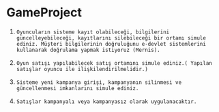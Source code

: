 # GameProject

1.     Oyuncuların sisteme kayıt olabileceği, bilgilerini güncelleyebileceği, kayıtlarını silebileceği bir ortamı simule ediniz. Müşteri bilgilerinin doğruluğunu e-devlet sistemlerini kullanarak doğrulama yapmak istiyoruz (Mernis).

2.     Oyun satışı yapılabilecek satış ortamını simule ediniz.( Yapılan satışlar oyuncu ile ilişkilendirilmelidir.)

3.     Sisteme yeni kampanya girişi, kampanyanın silinmesi ve güncellenmesi imkanlarını simule ediniz.

4.     Satışlar kampanyalı veya kampanyasız olarak uygulanacaktır.
